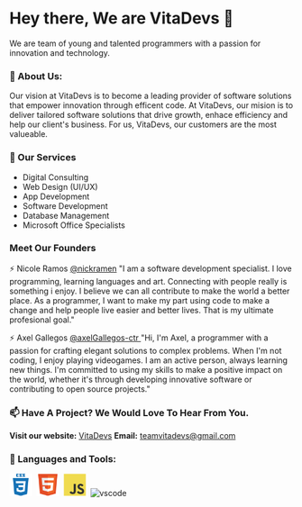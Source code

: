 # Hey there, We are VitaDevs 👋

We are team of young and talented programmers with a passion for innovation and technology.

### 🌟 About Us:

Our vision at VitaDevs is to become a leading provider of software solutions that empower innovation through efficent code. 
At VitaDevs, our mision is to deliver tailored software solutions that drive growth, enhace efficiency and help our client's business.
For us, VitaDevs, our customers are the most valueable.

### 🌱 Our Services

- Digital Consulting
- Web Design (UI/UX)
- App Development
- Software Development
- Database Management
- Microsoft Office Specialists

### Meet Our Founders

⚡ Nicole Ramos [@nickramen](https://github.com/nickramen)
"I am a software development specialist. I love programming, learning languages and art. Connecting with people really is something i enjoy. I believe we can all contribute to make the world a better place. As a programmer, I want to make my part using code to make a change and help people live easier and better lives. That is my ultimate profesional goal."
    
⚡ Axel Gallegos [@axelGallegos-ctr ](https://github.com/axelGallegos-ctr )
"Hi, I'm Axel, a programmer with a passion for crafting elegant solutions to complex problems. When I'm not coding, I enjoy playing videogames. I am an active person, always learning new things. I'm committed to using my skills to make a positive impact on the world, whether it's through developing innovative software or contributing to open source projects."

### 📫 Have A Project? We Would Love To Hear From You.

**Visit our website:** [VitaDevs](https://vitadevs.com/)
**Email:** teamvitadevs@gmail.com

### 🧰 Languages and Tools:

<div>
  <img src="https://github.com/devicons/devicon/blob/master/icons/css3/css3-plain-wordmark.svg"  title="CSS3" alt="CSS" width="40" height="40"/>&nbsp;
  <img src="https://github.com/devicons/devicon/blob/master/icons/html5/html5-original.svg" title="HTML5" alt="HTML" width="40" height="40"/>&nbsp;
  <img src="https://github.com/devicons/devicon/blob/master/icons/javascript/javascript-original.svg" title="JavaScript" alt="JavaScript" width="40" height="40"/>&nbsp;
  <img src="https://cdn.jsdelivr.net/gh/devicons/devicon/icons/vscode/vscode-original.svg" alt="vscode" width="45" height="45"/>&nbsp;
</div>



<!--
**VitaDevs/VitaDevs** is a ✨ _special_ ✨ repository because its `README.md` (this file) appears on your GitHub profile.

Here are some ideas to get you started:

- 🔭 I’m currently working on ...
- 🌱 I’m currently learning ...
- 👯 I’m looking to collaborate on ...
- 🤔 I’m looking for help with ...
- 💬 Ask me about ...
- 📫 How to reach me: ...
- 😄 Pronouns: ...
- ⚡ Fun fact: ...
-->
